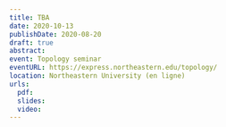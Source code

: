 ```yaml
---
title: TBA
date: 2020-10-13
publishDate: 2020-08-20
draft: true
abstract:
event: Topology seminar
eventURL: https://express.northeastern.edu/topology/
location: Northeastern University (en ligne)
urls:
  pdf:
  slides:
  video:
---
```

